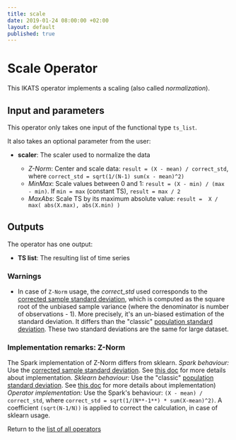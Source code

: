 ```yaml
---
title: scale
date: 2019-01-24 08:00:00 +02:00
layout: default
published: true
---
```

# Scale Operator

This IKATS operator implements a scaling (also called *normalization*).

## Input and parameters

This operator only takes one input of the functional type `ts_list`.

It also takes an optional parameter from the user:

- **scaler**: The scaler used to normalize the data

  - *Z-Norm*: Center and scale data: `result = (X - mean) / correct_std`, where `correct_std = sqrt(1/(N-1) sum(x - mean)^2)`
  - *MinMax*: Scale values between 0 and 1: `result = (X - min) / (max - min)`. If `min = max` (constant TS), `result = max / 2`
  - *MaxAbs*: Scale TS by its maximum absolute value: `result =  X / max( abs(X.max), abs(X.min) )`

## Outputs

The operator has one output:

- **TS list**: The resulting list of time series

### Warnings

- In case of `Z-Norm` usage, the *correct_std* used corresponds to the [corrected sample standard deviation](https://en.wikipedia.org/wiki/Standard_deviation#Corrected_sample_standard_deviation),
  which is computed as the square root of the unbiased sample variance (where the denominator is number of observations - 1).
  More precisely, it's an un-biased estimation of the standard deviation. It differs than the "classic" [population standard deviation](https://en.wikipedia.org/wiki/Standard_deviation#Estimation). These two standard deviations are the same for large dataset.

### Implementation remarks: Z-Norm

The Spark implementation of Z-Norm differs from sklearn.
*Spark behaviour:* Use the [corrected sample standard deviation](https://en.wikipedia.org/wiki/Standard_deviation#Corrected_sample_standard_deviation). See [this doc](https://stackoverflow.com/questions/51753088/standardscaler-in-spark-not-working-as-expected) for more details about implementation.
*Sklearn behaviour:* Use the "classic" [population standard deviation](https://en.wikipedia.org/wiki/Standard_deviation#Estimation). See [this doc](https://stackoverflow.com/questions/51753088/standardscaler-in-spark-not-working-as-expected) for more details about implementation)
*Operator implementation:* Use the Spark's behaviour: `(X - mean) / correct_std`, where `correct_std = sqrt(1/(N**-1**) * sum(X-mean)^2)`. A coefficient `(sqrt(N-1/N))` is applied to correct the calculation, in case of sklearn usage.

Return to the [list of all operators](/operators.html)
